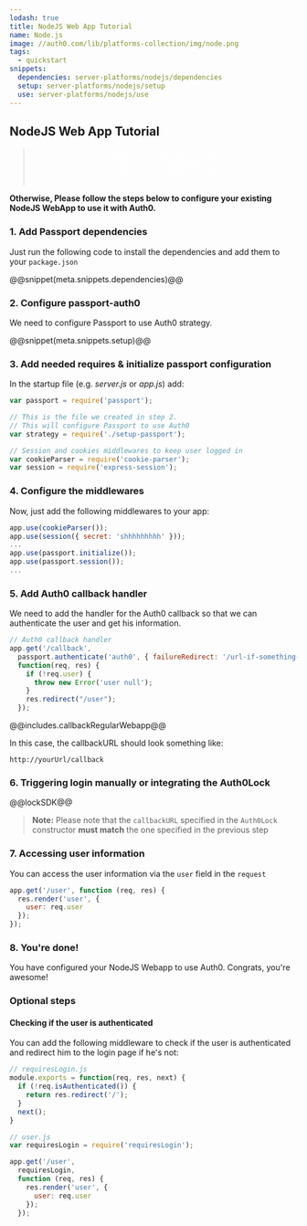 ```yaml
---
lodash: true
title: NodeJS Web App Tutorial
name: Node.js
image: //auth0.com/lib/platforms-collection/img/node.png
tags:
  - quickstart
snippets:
  dependencies: server-platforms/nodejs/dependencies
  setup: server-platforms/nodejs/setup
  use: server-platforms/nodejs/use
---
```


## NodeJS Web App Tutorial

<div class="package" style="text-align: center;">
  <blockquote>
    <a href="/node-auth0/master/create-package?path=examples/nodejs-regular-webapp&type=server@@account.clientParam@@" class="btn btn-lg btn-success btn-package" style="text-transform: uppercase; color: white">
      <span style="display: block">Download a Seed project</span>
      <% if (account.userName) { %>
      <span class="smaller" style="display:block; font-size: 11px">with your Auth0 API Keys already set and configured</span>
      <% } %>
    </a>
  </blockquote>
</div>

**Otherwise, Please follow the steps below to configure your existing NodeJS WebApp to use it with Auth0.**

### 1. Add Passport dependencies

Just run the following code to install the dependencies and add them to your `package.json`

@@snippet(meta.snippets.dependencies)@@

### 2. Configure passport-auth0

We need to configure Passport to use Auth0 strategy.

@@snippet(meta.snippets.setup)@@

### 3. Add needed requires & initialize passport configuration

In the startup file (e.g. _server.js_ or _app.js_) add:

```js
var passport = require('passport');

// This is the file we created in step 2.
// This will configure Passport to use Auth0
var strategy = require('./setup-passport');

// Session and cookies middlewares to keep user logged in
var cookieParser = require('cookie-parser');
var session = require('express-session');
```

### 4. Configure the middlewares

Now, just add the following middlewares to your app:

```js
app.use(cookieParser());
app.use(session({ secret: 'shhhhhhhhh' }));
...
app.use(passport.initialize());
app.use(passport.session());
...
```

### 5. Add Auth0 callback handler

We need to add the handler for the Auth0 callback so that we can authenticate the user and get his information.

```js
// Auth0 callback handler
app.get('/callback',
  passport.authenticate('auth0', { failureRedirect: '/url-if-something-fails' }),
  function(req, res) {
    if (!req.user) {
      throw new Error('user null');
    }
    res.redirect("/user");
  });
```

@@includes.callbackRegularWebapp@@

In this case, the callbackURL should look something like:

```
http://yourUrl/callback
```

### 6. Triggering login manually or integrating the Auth0Lock

@@lockSDK@@

> **Note:** Please note that the `callbackURL` specified in the `Auth0Lock` constructor **must match** the one specified in the previous step

### 7. Accessing user information

You can access the user information via the `user` field in the `request`

```js
app.get('/user', function (req, res) {
  res.render('user', {
    user: req.user
  });
});
```

### 8. You're done!

You have configured your NodeJS Webapp to use Auth0. Congrats, you're awesome!

### Optional steps

#### Checking if the user is authenticated

You can add the following middleware to check if the user is authenticated and redirect him to the login page if he's not:

```js
// requiresLogin.js
module.exports = function(req, res, next) {
  if (!req.isAuthenticated()) {
    return res.redirect('/');
  }
  next();
}
```
```js
// user.js
var requiresLogin = require('requiresLogin');

app.get('/user',
  requiresLogin,
  function (req, res) {
    res.render('user', {
      user: req.user
    });
  });
```
